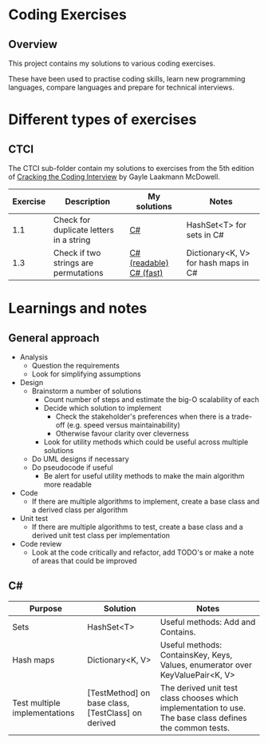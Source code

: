 # Coding Exercises

## Overview

This project contains my solutions to various coding exercises.

These have been used to practise coding skills, learn new programming languages, compare languages and prepare for technical interviews.

# Different types of exercises

## CTCI

The CTCI sub-folder contain my solutions to exercises from the 5th edition of [Cracking the Coding Interview](http://www.amazon.com/Cracking-Coding-Interview-Programming-Questions/dp/098478280X) by Gayle Laakmann McDowell.

| Exercise  | Description                              | My solutions  | Notes  |
| ---       | ---                                      | ---           | ---    |
| 1.1       | Check for duplicate letters in a string  | [C#](https://github.com/AndrewTweddle/CodingExercises/blob/master/CTCI/CSharp/AndrewTweddle.CodingExercises.CTCI/Chapter1/Exercise1_1.cs)  | HashSet&lt;T&gt; for sets in C# |
| 1.3       | Check if two strings are permutations    | [C# (readable)](https://github.com/AndrewTweddle/CodingExercises/blob/master/CTCI/CSharp/AndrewTweddle.CodingExercises.CTCI/Chapter1/Exercise3/SimplePermutationChecker.cs) [C# (fast)](https://github.com/AndrewTweddle/CodingExercises/blob/master/CTCI/CSharp/AndrewTweddle.CodingExercises.CTCI/Chapter1/Exercise3/QuickPermutationChecker.cs) | Dictionary&lt;K, V&gt; for hash maps in C# |


# Learnings and notes

## General approach

* Analysis
  * Question the requirements
  * Look for simplifying assumptions
* Design
  * Brainstorm a number of solutions
    * Count number of steps and estimate the big-O scalability of each
    * Decide which solution to implement
      * Check the stakeholder's preferences when there is a trade-off (e.g. speed versus maintainability)
      * Otherwise favour clarity over cleverness
    * Look for utility methods which could be useful across multiple solutions
  * Do UML designs if necessary
  * Do pseudocode if useful
    * Be alert for useful utility methods to make the main algorithm more readable
* Code
  * If there are multiple algorithms to implement, create a base class and a derived class per algorithm
* Unit test
  * If there are multiple algorithms to test, create a base class and a derived unit test class per implementation
* Code review
  * Look at the code critically and refactor, add TODO's or make a note of areas that could be improved


## C\# 

| Purpose   | Solution              | Notes                      |
| ---       | ---                   | ---                        | 
| Sets      | HashSet&lt;T&gt;      | Useful methods: Add and Contains. |
| Hash maps | Dictionary&lt;K, V&gt;   | Useful methods: ContainsKey, Keys, Values, enumerator over KeyValuePair&lt;K, V&gt; |
| Test multiple implementations | [TestMethod] on base class, [TestClass] on derived | The derived unit test class chooses which implementation to use. The base class defines the common tests. |
